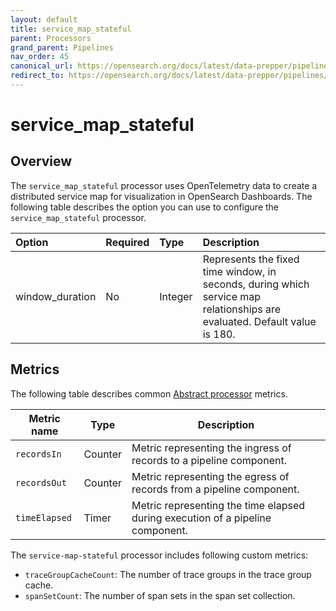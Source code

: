```yaml
---
layout: default
title: service_map_stateful
parent: Processors
grand_parent: Pipelines
nav_order: 45
canonical_url: https://opensearch.org/docs/latest/data-prepper/pipelines/configuration/processors/service-map-stateful/
redirect_to: https://opensearch.org/docs/latest/data-prepper/pipelines/configuration/processors/service-map-stateful/
---
```


# service_map_stateful

## Overview

The `service_map_stateful` processor uses OpenTelemetry data to create a distributed service map for visualization in OpenSearch Dashboards. The following table describes the option you can use to configure the `service_map_stateful` processor.

Option | Required | Type | Description
:--- | :--- | :--- | :---
window_duration | No | Integer | Represents the fixed time window, in seconds, during which service map relationships are evaluated. Default value is 180.

<!---## Configuration

Content will be added to this section.--->

## Metrics

The following table describes common [Abstract processor](https://github.com/opensearch-project/data-prepper/blob/main/data-prepper-api/src/main/java/org/opensearch/dataprepper/model/processor/AbstractProcessor.java) metrics.

| Metric name | Type | Description |
| ------------- | ---- | -----------|
| `recordsIn` | Counter | Metric representing the ingress of records to a pipeline component. |
| `recordsOut` | Counter | Metric representing the egress of records from a pipeline component. |
| `timeElapsed` | Timer | Metric representing the time elapsed during execution of a pipeline component. |

The `service-map-stateful` processor includes following custom metrics:

* `traceGroupCacheCount`: The number of trace groups in the trace group cache.
* `spanSetCount`: The number of span sets in the span set collection.